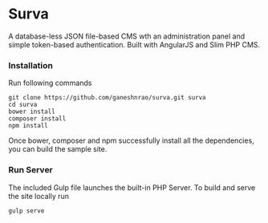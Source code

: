 # Surva

A database-less JSON file-based CMS wth an administration panel and simple token-based authentication. Built with AngularJS and Slim PHP CMS.

### Installation
Run following commands

    git clone https://github.com/ganeshnrao/surva.git surva
    cd surva
    bower install
    composer install
    npm install

Once bower, composer and npm successfully install all the dependencies, you can build the sample site.

### Run Server
The included Gulp file launches the built-in PHP Server. To build and serve the site locally run

    gulp serve